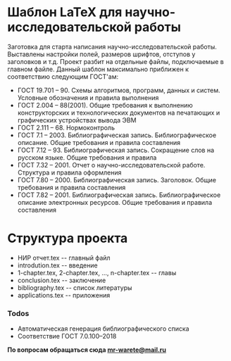 # Шаблон LaTeX для научно-исследовательской работы

Заготовка для старта написания научно-исследовательской работы. Выставлены настройки полей, размеров шрифтов, отступов у заголовков и т.д. Проект разбит на отдельные файлы, подключаемые в главном файле.
Данный шаблон максимально приближен к соответствию следующим ГОСТ'ам:
  - ГОСТ 19.701 – 90. Схемы алгоритмов, программ, данных и систем. Условные обозначения и правила выполнения
  - ГОСТ 2.004 – 88(2001). Общие требования к выполнению конструкторских и технологических документов на печатающих и графических устройствах вывода ЭВМ
  - ГОСТ 2.111 – 68. Нормоконтроль
  - ГОСТ 7.1 – 2003. Библиографическая запись. Библиографическое описание. Общие требования и правила составления
  -  ГОСТ 7.12 – 93. Библиографическая запись. Сокращение слов на русском языке. Общие требования и правила
  -  ГОСТ 7.32 – 2001. Отчет о научно-исследовательской работе. Структура и правила оформления
  -  ГОСТ 7.80 – 2000. Библиографическая запись. Заголовок. Общие требования и правила составления
  -  ГОСТ 7.82 – 2001. Библиографическая запись. Библиографическое описание электронных ресурсов. Общие требования и правила составления


# Структура проекта
  - НИР отчет.tex -- главный файл
  - introdution.tex -- введение
  - 1-chapter.tex, 2-chapter.tex, ..., n-chapter.tex -- главы
  - conclusion.tex -- заключение
  - bibliography.tex -- список литературы
  - applications.tex -- приложения

### Todos

 - Автоматическая генерация библиографического списка
 - Соответствие ГОСТ 7.0.100–2018


**По вопросам обращаться сюда mr-warete@mail.ru**
